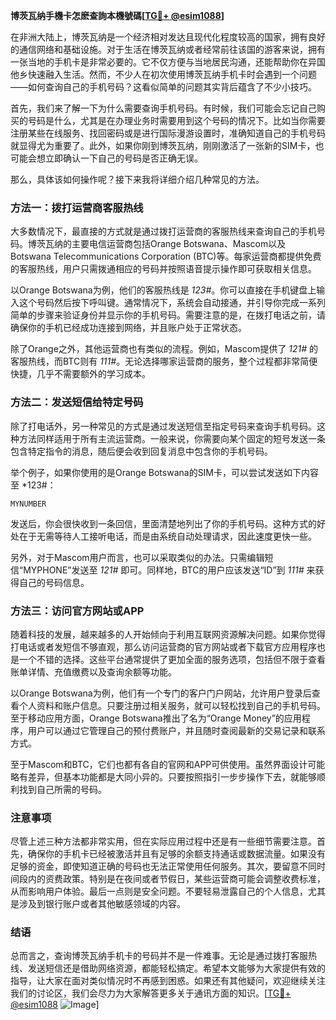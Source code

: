 **博茨瓦纳手機卡怎麽查詢本機號碼[[TG💪+ @esim1088](https://t.me/s/esim1088)]**

在非洲大陆上，博茨瓦纳是一个经济相对发达且现代化程度较高的国家，拥有良好的通信网络和基础设施。对于生活在博茨瓦纳或者经常前往该国的游客来说，拥有一张当地的手机卡是非常必要的。它不仅方便与当地居民沟通，还能帮助你在异国他乡快速融入生活。然而，不少人在初次使用博茨瓦纳手机卡时会遇到一个问题——如何查询自己的手机号码？这看似简单的问题其实背后蕴含了不少小技巧。

首先，我们来了解一下为什么需要查询手机号码。有时候，我们可能会忘记自己购买的号码是什么，尤其是在办理业务时需要用到这个号码的情况下。比如当你需要注册某些在线服务、找回密码或是进行国际漫游设置时，准确知道自己的手机号码就显得尤为重要了。此外，如果你刚到博茨瓦纳，刚刚激活了一张新的SIM卡，也可能会想立即确认一下自己的号码是否正确无误。

那么，具体该如何操作呢？接下来我将详细介绍几种常见的方法。

### 方法一：拨打运营商客服热线

大多数情况下，最直接的方式就是通过拨打运营商的客服热线来查询自己的手机号码。博茨瓦纳的主要电信运营商包括Orange Botswana、Mascom以及Botswana Telecommunications Corporation (BTC)等。每家运营商都提供免费的客服热线，用户只需拨通相应的号码并按照语音提示操作即可获取相关信息。

以Orange Botswana为例，他们的客服热线是 *123#*。你可以直接在手机键盘上输入这个号码然后按下呼叫键。通常情况下，系统会自动接通，并引导你完成一系列简单的步骤来验证身份并显示你的手机号码。需要注意的是，在拨打电话之前，请确保你的手机已经成功连接到网络，并且账户处于正常状态。

除了Orange之外，其他运营商也有类似的流程。例如，Mascom提供了 *121#* 的客服热线，而BTC则有 *111#*。无论选择哪家运营商的服务，整个过程都非常简便快捷，几乎不需要额外的学习成本。

### 方法二：发送短信给特定号码

除了打电话外，另一种常见的方式是通过发送短信至指定号码来查询手机号码。这种方法同样适用于所有主流运营商。一般来说，你需要向某个固定的短号发送一条包含特定指令的消息，随后便会收到回复消息中包含你的手机号码。

举个例子，如果你使用的是Orange Botswana的SIM卡，可以尝试发送如下内容至 *123#：

```
MYNUMBER
```

发送后，你会很快收到一条回信，里面清楚地列出了你的手机号码。这种方式的好处在于无需等待人工接听电话，而是由系统自动处理请求，因此速度更快一些。

另外，对于Mascom用户而言，也可以采取类似的办法。只需编辑短信“MYPHONE”发送至 *121#* 即可。同样地，BTC的用户应该发送“ID”到 *111#* 来获得自己的号码信息。

### 方法三：访问官方网站或APP

随着科技的发展，越来越多的人开始倾向于利用互联网资源解决问题。如果你觉得打电话或者发短信不够直观，那么访问运营商的官方网站或者下载官方应用程序也是一个不错的选择。这些平台通常提供了更加全面的服务选项，包括但不限于查看账单详情、充值缴费以及查询余额等功能。

以Orange Botswana为例，他们有一个专门的客户门户网站，允许用户登录后查看个人资料和账户信息。只要注册过相关服务，就可以轻松找到自己的手机号码。至于移动应用方面，Orange Botswana推出了名为“Orange Money”的应用程序，用户可以通过它管理自己的预付费账户，并且随时查阅最新的交易记录和联系方式。

至于Mascom和BTC，它们也都有各自的官网和APP可供使用。虽然界面设计可能略有差异，但基本功能都是大同小异的。只要按照指引一步步操作下去，就能够顺利找到自己所需的号码。

### 注意事项

尽管上述三种方法都非常实用，但在实际应用过程中还是有一些细节需要注意。首先，确保你的手机卡已经被激活并且有足够的余额支持通话或数据流量。如果没有足够的资金，即使知道正确的号码也无法正常使用任何服务。其次，要留意不同时间段内的资费政策。特别是在夜间或者节假日，某些运营商可能会调整收费标准，从而影响用户体验。最后一点则是安全问题。不要轻易泄露自己的个人信息，尤其是涉及到银行账户或者其他敏感领域的内容。

### 结语

总而言之，查询博茨瓦纳手机卡的号码并不是一件难事。无论是通过拨打客服热线、发送短信还是借助网络资源，都能轻松搞定。希望本文能够为大家提供有效的指导，让大家在面对类似情况时不再感到困惑。如果还有其他疑问，欢迎继续关注我们的讨论区，我们会尽力为大家解答更多关于通讯方面的知识。[[TG💪+ @esim1088](https://t.me/s/esim1088) ![Image](https://i.postimg.cc/4NQfJmqS/Snipaste-2025-05-13-00-14-12.png)]